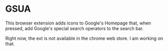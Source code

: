 # GSUA

This browser extension adds icons to Google's Homepage that, when pressed, add Google's special search operators to the search bar.

Right now, the ext is not available in the chrome web store. I am working on that.
